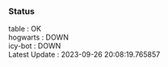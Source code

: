 ### Status


table : OK  
hogwarts : DOWN  
icy-bot : DOWN  
Latest Update : 2023-09-26 20:08:19.765857
